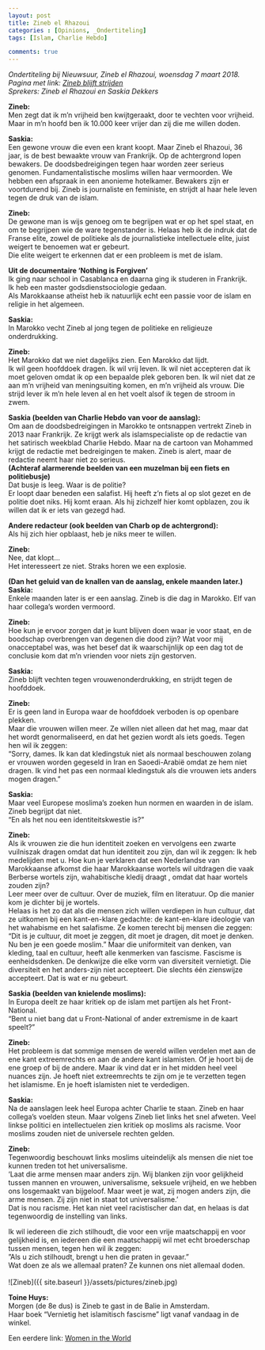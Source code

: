 ```yaml
---
layout: post
title: Zineb el Rhazoui
categories : [Opinions, _Ondertiteling]
tags: [Islam, Charlie Hebdo]

comments: true
---  
```


<i>Ondertiteling bij Nieuwsuur, Zineb el Rhazoui, woensdag 7 maart 2018.<br>
Pagina met link: <a href="https://nos.nl/nieuwsuur/artikel/2221134-activiste-zineb-el-rhazoui-blijft-strijden-tegen-onderdrukking-door-de-islam.html" target="_blank">Zineb blijft strijden</a><br>
Sprekers: Zineb el Rhazoui en Saskia Dekkers</i>

<b>Zineb:</b><br>
Men zegt dat ik m’n vrijheid ben kwijtgeraakt, door te vechten voor vrijheid.<br>
Maar in m’n hoofd ben ik 10.000 keer vrijer dan zij die me willen doden.

<b>Saskia:</b><br>
Een gewone vrouw die even een krant koopt. Maar Zineb el Rhazoui, 36 jaar, is de best bewaakte vrouw van Frankrijk. Op de achtergrond lopen bewakers. De doodsbedreigingen tegen haar worden zeer serieus genomen. Fundamentalistische moslims willen haar vermoorden. We hebben een afspraak in een anonieme hotelkamer. Bewakers zijn er voortdurend bij. Zineb is journaliste en feministe, en strijdt al haar hele leven tegen de druk van de islam.

<b>Zineb:</b><br>
De gewone man is wijs genoeg om te begrijpen wat er op het spel staat, en om te begrijpen wie de ware tegenstander is. Helaas heb ik de indruk dat de Franse elite, zowel de politieke als de journalistieke intellectuele elite, juist weigert te benoemen wat er gebeurt.<br>
Die elite weigert te erkennen dat er een probleem is met de islam.

<b>Uit de documentaire ‘Nothing is Forgiven’</b><br>
Ik ging naar school in Casablanca en daarna ging ik studeren in Frankrijk.<br>
Ik heb een master godsdienstsociologie gedaan.<br>
Als Marokkaanse atheïst  heb ik natuurlijk echt een passie voor de islam en religie in het algemeen.

<b>Saskia:</b><br>
In Marokko vecht Zineb al jong tegen de politieke en religieuze onderdrukking.

<b>Zineb:</b><br>
Het Marokko dat we niet dagelijks zien. Een Marokko dat lijdt.<br>
Ik wil geen hoofddoek dragen. Ik wil vrij leven. Ik wil niet accepteren dat ik moet geloven omdat ik op een bepaalde plek geboren ben. Ik wil niet dat ze aan m’n vrijheid van meningsuiting komen, en m’n vrijheid als vrouw. Die strijd lever ik m’n hele leven al en het voelt alsof ik tegen de stroom in zwem.

<b>Saskia (beelden van Charlie Hebdo van voor de aanslag):</b><br>
Om aan de doodsbedreigingen in Marokko te ontsnappen vertrekt Zineb in 2013 naar Frankrijk. Ze krijgt werk als islamspecialiste op de redactie van het satirisch weekblad Charlie Hebdo. Maar na de cartoon van Mohammed krijgt de redactie met bedreigingen te maken. Zineb is alert, maar de redactie neemt haar niet zo serieus.<br>
<b>(Achteraf alarmerende beelden van een muzelman bij een fiets en politiebusje)</b><br>
Dat busje is leeg. Waar is de politie?<br>
Er loopt daar beneden een salafist. Hij heeft z’n fiets al op slot gezet en de politie doet niks. Hij komt eraan. Als hij zichzelf hier komt opblazen, zou ik willen dat ik er iets van gezegd had.

<b>Andere redacteur (ook beelden van Charb op de achtergrond):</b><br>
Als hij zich hier opblaast, heb je niks meer te willen.

<b>Zineb:</b><br>
Nee, dat klopt...<br> Het interesseert ze niet. Straks horen we een explosie.

<b>(Dan het geluid van de knallen van de aanslag, enkele maanden later.)<br>
Saskia:</b><br>
Enkele maanden later is er een aanslag. Zineb is die dag in Marokko. Elf van haar collega’s worden vermoord.

<b>Zineb:</b><br>
Hoe kun je ervoor zorgen dat je kunt blijven doen waar je voor staat, en de boodschap overbrengen van degenen die dood zijn? Wat voor mij onacceptabel was, was het besef dat ik waarschijnlijk op een dag tot de conclusie kom dat m’n vrienden voor niets zijn gestorven.

<b>Saskia:</b><br>
Zineb blijft vechten tegen vrouwenonderdrukking, en strijdt tegen de hoofddoek. 

<b>Zineb:</b><br>
Er is geen land in Europa waar de hoofddoek verboden is op openbare plekken.<br>
Maar die vrouwen willen meer. Ze willen niet alleen dat het mag, maar dat het wordt genormaliseerd, en dat het gezien wordt als iets goeds. Tegen hen wil ik zeggen:<br> 
“Sorry, dames. Ik kan dat kledingstuk niet als normaal beschouwen zolang er vrouwen worden gegeseld in Iran en Saoedi-Arabië omdat ze hem niet dragen. Ik vind het pas een normaal kledingstuk als die vrouwen iets anders mogen dragen.”

<b>Saskia:</b><br>
Maar veel Europese moslima’s zoeken hun normen en waarden in de islam. Zineb begrijpt dat niet.<br> 
“En als het nou een identiteitskwestie is?”

<b>Zineb:</b><br>
Als ik vrouwen zie die hun identiteit zoeken en vervolgens een zwarte vuilniszak dragen omdat dat hun identiteit zou zijn, dan wil ik zeggen: Ik heb medelijden met u. Hoe kun je verklaren dat een Nederlandse van Marokkaanse afkomst die haar Marokkaanse wortels wil uitdragen die vaak Berberse wortels zijn, wahabitische kledij draagt , omdat dat haar wortels zouden zijn?<br>
Leer meer over de cultuur. Over de muziek, film en literatuur. Op die manier kom je dichter bij je wortels.<br>
Helaas is het zo dat als die mensen zich willen verdiepen in hun cultuur, dat ze uitkomen bij een kant-en-klare gedachte: de kant-en-klare ideologie van het wahabisme en het salafisme. Ze komen terecht bij mensen die zeggen: “Dit is je cultuur, dit moet je zeggen, dit moet je dragen, dit moet je denken. Nu ben je een goede moslim.” Maar die uniformiteit van denken, van kleding, taal en cultuur, heeft alle kenmerken van fascisme. Fascisme is eenheidsdenken. De denkwijze die elke vorm van diversiteit vernietigt. Die diversiteit en het anders-zijn niet accepteert. Die slechts één zienswijze accepteert. Dat is wat er nu gebeurt.

<b>Saskia (beelden van knielende moslims):</b><br>
In Europa deelt ze haar kritiek op de islam met partijen als het Front-National.<br>
“Bent u niet bang dat u Front-National of ander extremisme in de kaart speelt?”

<b>Zineb:</b><br>
Het probleem is dat sommige mensen de wereld willen verdelen met aan de ene kant extreemrechts en aan de andere kant islamisten. Of je hoort bij de ene groep of bij de andere. Maar ik vind dat er in het midden heel veel nuances zijn. Je hoeft niet extreemrechts te zijn om je te verzetten tegen het islamisme. En je hoeft islamisten niet te verdedigen.

<b>Saskia:</b><br>
Na de aanslagen leek heel Europa achter Charlie te staan. Zineb en haar collega’s voelden steun. Maar volgens Zineb liet links het snel afweten. Veel linkse politici en intellectuelen zien kritiek op moslims als racisme. Voor moslims zouden niet de universele rechten gelden. 

<b>Zineb:</b><br>
Tegenwoordig beschouwt links moslims uiteindelijk als mensen die niet toe kunnen treden tot het universalisme.<br>
‘Laat die arme mensen maar anders zijn. Wij blanken zijn voor  gelijkheid tussen mannen en vrouwen, universalisme, seksuele vrijheid, en we hebben ons losgemaakt van bijgeloof. Maar weet je wat, zij mogen anders zijn, die arme mensen. Zij zijn niet in staat tot universalisme.’<br>
Dat is nou racisme. Het kan niet veel racistischer dan dat, en helaas is dat tegenwoordig de instelling van links.

Ik wil iedereen die zich stilhoudt, die voor een vrije maatschappij en voor gelijkheid is, en iedereen die een maatschappij wil met echt broederschap tussen mensen, tegen hen wil ik zeggen:<br>
”Als u zich stilhoudt, brengt u hen die praten in gevaar.”<br>
Wat doen ze als we allemaal praten? Ze kunnen ons niet allemaal doden.<br><br>
![Zineb]({{ site.baseurl }}/assets/pictures/zineb.jpg)

<b>Toine Huys:</b><br>
Morgen (de 8e dus) is Zineb te gast in de Balie in Amsterdam.<br>
Haar boek “Vernietig het islamitisch fascisme”  ligt vanaf vandaag in de winkel.

Een eerdere link: <a href="https://womenintheworld.com/2016/10/18/zineb-el-rhazoui-charlie-hebdo-survivor-discusses-why-the-world-needs-to-destroy-islamic-fascism/" target="_blank">Women in the World</a><br>


